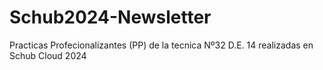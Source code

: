 # Schub2024-Newsletter
Practicas Profecionalizantes (PP) de la tecnica Nº32 D.E. 14 realizadas en Schub Cloud 2024
